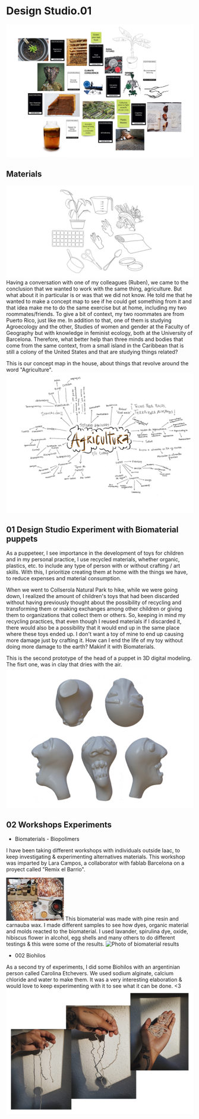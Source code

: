 
# Design Studio.01

<img src= "../../images/miroboard2.png" alt="Photo of my design space">

## Materials 
<img src= "../../images/instrumentos.jpg" alt="Photo personal instruments">
Having a conversation with one of my colleagues (Ruben), we came to the conclusion that we wanted to work with the same thing, agriculture. But what about it in particular is or was that we did not know. He told me that he wanted to make a concept map to see if he could get something from it and that idea make me to do the same exercise but at home, including my two roommates/friends. To give a bit of context, my two roommates are from Puerto Rico, just like me. In addition to that, one of them is studying Agroecology and the other, Studies of women and gender at the Faculty of Geography but with knowledge in feminist ecology, both at the University of Barcelona. Therefore, what better help than three minds and bodies that come from the same context, from a small island in the Caribbean that is still a colony of the United States and that are studying things related?

This is our concept map in the house, about things that revolve around the word "Agriculture".
<img src= "../../images/mapaconceptual.png" alt="Photo of our Conceptual Map">

 



## 01 Design Studio Experiment with Biomaterial puppets

As a puppeteer, I see importance in the development of toys for children and in my personal practice, I use recycled materials, whether organic, plastics, etc. to include any type of person with or without crafting / art skills. With this, I prioritize creating them at home with the things we have, to reduce expenses and material consumption.

When we went to Collserola Natural Park to hike, while we were going down, I realized the amount of children's toys that had been discarded without having previously thought about the possibility of recycling and transforming them or making exchanges among other children or giving them to organizations that collect them or others.
So, keeping in mind my recycling practices, that even though I reused materials if I discarded it, there would also be a possibility that it would end up in the same place where these toys ended up. I don't want a toy of mine to end up causing more damage just by crafting it. How can I end the life of my toy without doing more damage to the earth?
Makinf it with Biomaterials.

This is the second prototype of the head of a puppet in 3D digital modeling. The fisrt one, was in clay that dries with the air.
<img src= "../../images/puppet.png" alt="Photo of 3D digital modeling of a puppet's head">
## 02 Workshops Experiments

 - Biomaterials - Biopolimers 

I have been taking different workshops with individuals outside Iaac, to keep investigating & experimenting alternatives materials. This workshop was imparted by Lara Campos, a collaborator with fablab Barcelona on a proyect called "Remix el Barrio".

<img src= "../../images/biomateriales.jpg" alt="Photo of biomaterial Preparation">
This biomaterial was made with pine resin and carnauba wax.
I made different samples to see how dyes, organic material and molds reacted to the biomaterial. I used lavander, spirulina dye, oxide, hibiscus flower in alcohol, egg shells and many others to do different testings & this were some of the results.

<img src= "../../images/resultados.png" alt="Photo of biomaterial results">

- 002 Biohilos

As a second try of experiments, I did some Biohilos with an argentinian person called Carolina Etchevers. We used sodium alginate, calcium chloride and water to make them. It was a very interesting elaboration & would love to keep experimenting with it to see what it can be done. <3 
<img src= "../../images/biothreads copy.jpg" alt="Photo of biomaterial results">
